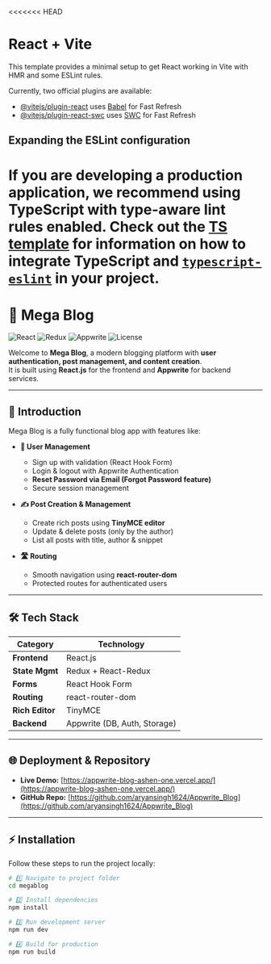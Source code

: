 <<<<<<< HEAD

# React + Vite

This template provides a minimal setup to get React working in Vite with HMR and some ESLint rules.

Currently, two official plugins are available:

- [@vitejs/plugin-react](https://github.com/vitejs/vite-plugin-react/blob/main/packages/plugin-react) uses [Babel](https://babeljs.io/) for Fast Refresh
- [@vitejs/plugin-react-swc](https://github.com/vitejs/vite-plugin-react/blob/main/packages/plugin-react-swc) uses [SWC](https://swc.rs/) for Fast Refresh

## Expanding the ESLint configuration

# If you are developing a production application, we recommend using TypeScript with type-aware lint rules enabled. Check out the [TS template](https://github.com/vitejs/vite/tree/main/packages/create-vite/template-react-ts) for information on how to integrate TypeScript and [`typescript-eslint`](https://typescript-eslint.io) in your project.

# 🌟 Mega Blog

![React](https://img.shields.io/badge/React-20232A?style=for-the-badge&logo=react&logoColor=61DAFB)
![Redux](https://img.shields.io/badge/Redux-593D88?style=for-the-badge&logo=redux&logoColor=white)
![Appwrite](https://img.shields.io/badge/Appwrite-FD366E?style=for-the-badge&logo=appwrite&logoColor=white)
![License](https://img.shields.io/badge/license-MIT-blue.svg)

Welcome to **Mega Blog**, a modern blogging platform with **user authentication, post management, and content creation**.  
It is built using **React.js** for the frontend and **Appwrite** for backend services.

---

## 📖 Introduction

Mega Blog is a fully functional blog app with features like:

- **👤 User Management**

  - Sign up with validation (React Hook Form)
  - Login & logout with Appwrite Authentication
  - **Reset Password via Email (Forgot Password feature)**
  - Secure session management

- **✍️ Post Creation & Management**

  - Create rich posts using **TinyMCE editor**
  - Update & delete posts (only by the author)
  - List all posts with title, author & snippet

- **🛣 Routing**
  - Smooth navigation using **react-router-dom**
  - Protected routes for authenticated users

---

## 🛠 Tech Stack

| Category        | Technology                   |
| --------------- | ---------------------------- |
| **Frontend**    | React.js                     |
| **State Mgmt**  | Redux + React-Redux          |
| **Forms**       | React Hook Form              |
| **Routing**     | react-router-dom             |
| **Rich Editor** | TinyMCE                      |
| **Backend**     | Appwrite (DB, Auth, Storage) |

---

## 🌐 Deployment & Repository

- **Live Demo:** [https://appwrite-blog-ashen-one.vercel.app/](https://appwrite-blog-ashen-one.vercel.app/)
- **GitHub Repo:** [https://github.com/aryansingh1624/Appwrite_Blog](https://github.com/aryansingh1624/Appwrite_Blog)

---

## ⚡ Installation

Follow these steps to run the project locally:

```bash
# 1️⃣ Navigate to project folder
cd megablog

# 2️⃣ Install dependencies
npm install

# 3️⃣ Run development server
npm run dev

# 4️⃣ Build for production
npm run build

```
